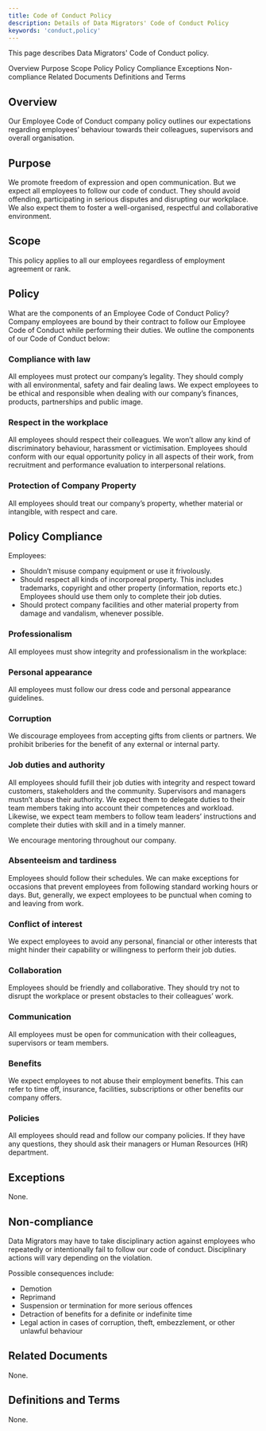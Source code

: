 ```yaml
---
title: Code of Conduct Policy
description: Details of Data Migrators' Code of Conduct Policy
keywords: 'conduct,policy'
---
```


<PageDescription>

This page describes Data Migrators' Code of Conduct policy.

</PageDescription>

<AnchorLinks>
  <AnchorLink>Overview</AnchorLink>
  <AnchorLink>Purpose</AnchorLink>
  <AnchorLink>Scope</AnchorLink>
  <AnchorLink>Policy</AnchorLink>
  <AnchorLink>Policy Compliance</AnchorLink>
  <AnchorLink>Exceptions</AnchorLink>
  <AnchorLink>Non-compliance</AnchorLink>
  <AnchorLink>Related Documents</AnchorLink>
  <AnchorLink>Definitions and Terms</AnchorLink>
</AnchorLinks>

## Overview

Our Employee Code of Conduct company policy outlines our expectations regarding employees’ behaviour towards their colleagues, supervisors and overall organisation.

## Purpose

We promote freedom of expression and open communication. But we expect all employees to follow our code of conduct. They should avoid offending, participating in serious disputes and disrupting our workplace. We also expect them to foster a well-organised, respectful and collaborative environment.

## Scope

This policy applies to all our employees regardless of employment agreement or rank.

## Policy

What are the components of an Employee Code of Conduct Policy?
Company employees are bound by their contract to follow our Employee Code of Conduct while performing their duties. We outline the components of our Code of Conduct below:

### Compliance with law
All employees must protect our company’s legality. They should comply with all environmental, safety and fair dealing laws. We expect employees to be ethical and responsible when dealing with our company’s finances, products, partnerships and public image.

### Respect in the workplace
All employees should respect their colleagues. We won’t allow any kind of discriminatory behaviour, harassment or victimisation. Employees should conform with our equal opportunity policy in all aspects of their work, from recruitment and performance evaluation to interpersonal relations.

### Protection of Company Property

All employees should treat our company’s property, whether material or intangible, with respect and care.

## Policy Compliance

Employees:

- Shouldn’t misuse company equipment or use it frivolously.
- Should respect all kinds of incorporeal property. This includes trademarks, copyright and other property (information, reports etc.) Employees should use them only to complete their job duties.
- Should protect company facilities and other material property from damage and vandalism, whenever possible.

### Professionalism
All employees must show integrity and professionalism in the workplace:

### Personal appearance
All employees must follow our dress code and personal appearance guidelines.

### Corruption
We discourage employees from accepting gifts from clients or partners. We prohibit briberies for the benefit of any external or internal party.

### Job duties and authority

All employees should fufill their job duties with integrity and respect toward customers, stakeholders and the community. Supervisors and managers mustn’t abuse their authority. We expect them to delegate duties to their team members taking into account their competences and workload. Likewise, we expect team members to follow team leaders’ instructions and complete their duties with skill and in a timely manner.

We encourage mentoring throughout our company. 

### Absenteeism and tardiness
Employees should follow their schedules. We can make exceptions for occasions that prevent employees from following standard working hours or days. But, generally, we expect employees to be punctual when coming to and leaving from work.

### Conflict of interest
We expect employees to avoid any personal, financial or other interests that might hinder their capability or willingness to perform their job duties.

### Collaboration
Employees should be friendly and collaborative. They should try not to disrupt the workplace or present obstacles to their colleagues’ work.

### Communication
All employees must be open for communication with their colleagues, supervisors or team members.

### Benefits
We expect employees to not abuse their employment benefits. This can refer to time off, insurance, facilities, subscriptions or other benefits our company offers.

### Policies
All employees should read and follow our company policies. If they have any questions, they should ask their managers or Human Resources (HR) department.


## Exceptions

None.

## Non-compliance

Data Migrators may have to take disciplinary action against employees who repeatedly or intentionally fail to follow our code of conduct. Disciplinary actions will vary depending on the violation.

Possible consequences include:

- Demotion
- Reprimand
- Suspension or termination for more serious offences
- Detraction of benefits for a definite or indefinite time
- Legal action in cases of corruption, theft, embezzlement, or other unlawful behaviour

## Related Documents

None.

## Definitions and Terms

None.